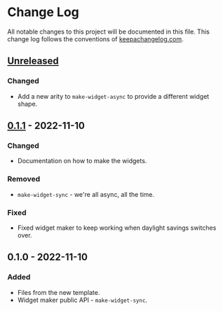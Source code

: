 # Change Log
All notable changes to this project will be documented in this file. This change log follows the conventions of [keepachangelog.com](http://keepachangelog.com/).

## [Unreleased]
### Changed
- Add a new arity to `make-widget-async` to provide a different widget shape.

## [0.1.1] - 2022-11-10
### Changed
- Documentation on how to make the widgets.

### Removed
- `make-widget-sync` - we're all async, all the time.

### Fixed
- Fixed widget maker to keep working when daylight savings switches over.

## 0.1.0 - 2022-11-10
### Added
- Files from the new template.
- Widget maker public API - `make-widget-sync`.

[Unreleased]: https://github.com/your-name/black-jack-v1/compare/0.1.1...HEAD
[0.1.1]: https://github.com/your-name/black-jack-v1/compare/0.1.0...0.1.1
